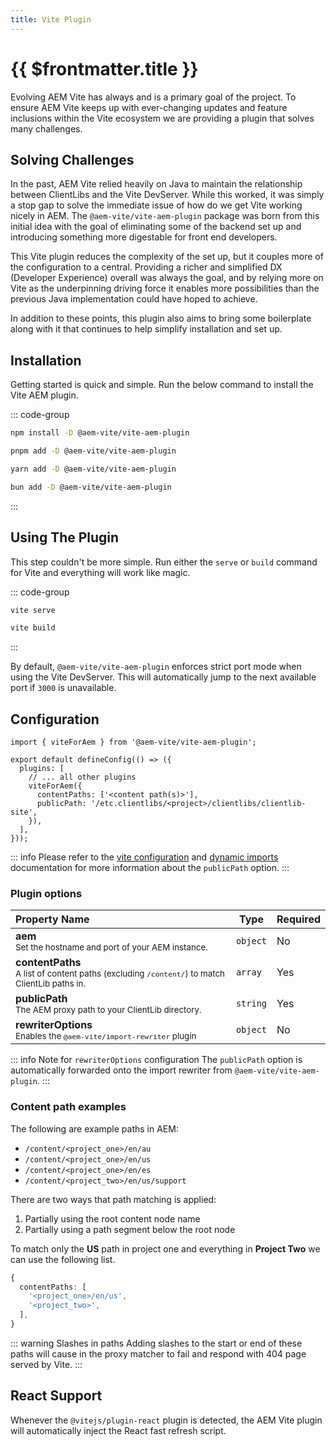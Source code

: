 ```yaml
---
title: Vite Plugin
---
```


# {{ $frontmatter.title }}

Evolving AEM Vite has always and is a primary goal of the project. To ensure AEM Vite keeps up with ever-changing updates and feature inclusions within the Vite ecosystem we are providing a plugin that solves many challenges.

## Solving Challenges

In the past, AEM Vite relied heavily on Java to maintain the relationship between ClientLibs and the Vite DevServer. While this worked, it was simply a stop gap to solve the immediate issue of how do we get Vite working nicely in AEM. The `@aem-vite/vite-aem-plugin` package was born from this initial idea with the goal of eliminating some of the backend set up and introducing something more digestable for front end developers.

This Vite plugin reduces the complexity of the set up, but it couples more of the configuration to a central. Providing a richer and simplified DX (Developer Experience) overall was always the goal, and by relying more on Vite as the underpinning driving force it enables more possibilities than the previous Java implementation could have hoped to achieve.

In addition to these points, this plugin also aims to bring some boilerplate along with it that continues to help simplify installation and set up.

## Installation

Getting started is quick and simple. Run the below command to install the Vite AEM plugin.

::: code-group

```sh [npm]
npm install -D @aem-vite/vite-aem-plugin
```

```sh [pnpm]
pnpm add -D @aem-vite/vite-aem-plugin
```

```sh [yarn]
yarn add -D @aem-vite/vite-aem-plugin
```

```sh [bun]
bun add -D @aem-vite/vite-aem-plugin
```

:::

## Using The Plugin

This step couldn't be more simple. Run either the `serve` or `build` command for Vite and everything will work like magic.

::: code-group

```sh [serve]
vite serve
```

```sh [build]
vite build
```

:::

By default, `@aem-vite/vite-aem-plugin` enforces strict port mode when using the Vite DevServer. This will automatically jump to the next available port if `3000` is unavailable.

## Configuration

```ts{1,6-9}
import { viteForAem } from '@aem-vite/vite-aem-plugin';

export default defineConfig(() => ({
  plugins: [
    // ... all other plugins
    viteForAem({
      contentPaths: ['<content path(s)>'],
      publicPath: '/etc.clientlibs/<project>/clientlibs/clientlib-site',
    }),
  ],
}));
```

::: info
Please refer to the [vite configuration](/guide/front-end/vite/) and [dynamic imports](/guide/front-end/dynamic-imports/) documentation for more information about the `publicPath` option.
:::

### Plugin options

| Property Name                                                                                                   | Type     | Required |
| :-------------------------------------------------------------------------------------------------------------- | -------- | -------- |
| **aem**<br><small>Set the hostname and port of your AEM instance.</small>                                       | `object` | No       |
| **contentPaths**<br><small>A list of content paths (excluding `/content/`) to match ClientLib paths in.</small> | `array`  | Yes      |
| **publicPath**<br><small>The AEM proxy path to your ClientLib directory.</small>                                | `string` | Yes      |
| **rewriterOptions**<br><small>Enables the `@aem-vite/import-rewriter` plugin</small>                            | `object` | No       |

::: info Note for `rewriterOptions` configuration
The `publicPath` option is automatically forwarded onto the import rewriter from `@aem-vite/vite-aem-plugin`.
:::

### Content path examples

The following are example paths in AEM:

- `/content/<project_one>/en/au`
- `/content/<project_one>/en/us`
- `/content/<project_one>/en/es`
- `/content/<project_two>/en/us/support`

There are two ways that path matching is applied:

1. Partially using the root content node name
2. Partially using a path segment below the root node

To match only the **US** path in project one and everything in **Project Two** we can use the following list.

```ts
{
  contentPaths: [
    '<project_one>/en/us',
    '<project_two>',
  ],
}
```

::: warning Slashes in paths
Adding slashes to the start or end of these paths will cause in the proxy matcher to fail and respond with 404 page served by Vite.
:::

## React Support

Whenever the `@vitejs/plugin-react` plugin is detected, the AEM Vite plugin will automatically inject the React fast refresh script.
